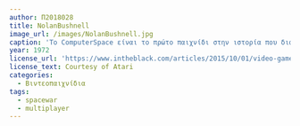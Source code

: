 ```yaml
---
author: Π2018028
title: NolanBushnell
image_url: /images/NolanBushnell.jpg
caption: 'Το ComputerSpace είναι το πρώτο παιχνίδι στην ιστορία που διαφημιστηκε και πουλήθηκε ως βιντεοπαιχνίδι. Ο άνθρωπος που το έφτιαξε, γνωστός και ως "Ο πατέρας των βιντεοπαιχνιδίων" είναι ο Nolan Bushnell, ο οποίος επίσης είναι δημιουργός του γνωστού βιντεοπαιχνιδιού Pong. Μετα την δημιουργία της βιντεο κονσόλας Atari, το 1972, o Nolan βραβεύτηκε με το Pionner Award το 1973'
year: 1972
license_url: 'https://www.intheblack.com/articles/2015/10/01/video-game-pioneer-nolan-bushnell-focuses-on-education'
license_text: Courtesy of Atari
categories:
  - Βιντεοπαιχνίδια
tags:
  - spacewar
  - multiplayer
---
```

